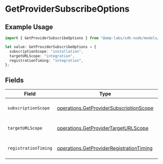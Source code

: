 # GetProviderSubscribeOptions

## Example Usage

```typescript
import { GetProviderSubscribeOptions } from "@amp-labs/sdk-node/models/operations";

let value: GetProviderSubscribeOptions = {
  subscriptionScope: "installation",
  targetURLScope: "integration",
  registrationTiming: "integration",
};
```

## Fields

| Field                                                                                                | Type                                                                                                 | Required                                                                                             | Description                                                                                          |
| ---------------------------------------------------------------------------------------------------- | ---------------------------------------------------------------------------------------------------- | ---------------------------------------------------------------------------------------------------- | ---------------------------------------------------------------------------------------------------- |
| `subscriptionScope`                                                                                  | [operations.GetProviderSubscriptionScope](../../models/operations/getprovidersubscriptionscope.md)   | :heavy_check_mark:                                                                                   | The scope of the subscription.                                                                       |
| `targetURLScope`                                                                                     | [operations.GetProviderTargetURLScope](../../models/operations/getprovidertargeturlscope.md)         | :heavy_check_mark:                                                                                   | The scope of the target URL.                                                                         |
| `registrationTiming`                                                                                 | [operations.GetProviderRegistrationTiming](../../models/operations/getproviderregistrationtiming.md) | :heavy_check_mark:                                                                                   | The timing of the registration.                                                                      |